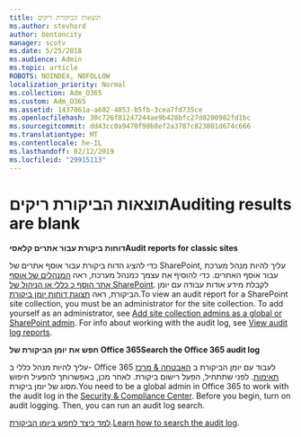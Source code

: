 ```yaml
---
title: תוצאות הביקורת ריקים
ms.author: stevhord
author: bentoncity
manager: scotv
ms.date: 5/25/2018
ms.audience: Admin
ms.topic: article
ROBOTS: NOINDEX, NOFOLLOW
localization_priority: Normal
ms.collection: Adm_O365
ms.custom: Adm_O365
ms.assetid: 1437061a-a602-4853-b5fb-3cea7fd735ce
ms.openlocfilehash: 30c726f81247244ae9b428bfc27d0200982fd1bc
ms.sourcegitcommit: dd43cc0a9470f98b8ef2a3787c823801d674c666
ms.translationtype: MT
ms.contentlocale: he-IL
ms.lasthandoff: 02/12/2019
ms.locfileid: "29915113"
---
```

# <a name="auditing-results-are-blank"></a><span data-ttu-id="db8c9-102">תוצאות הביקורת ריקים</span><span class="sxs-lookup"><span data-stu-id="db8c9-102">Auditing results are blank</span></span>

 <span data-ttu-id="db8c9-103">**דוחות ביקורת עבור אתרים קלאסי**</span><span class="sxs-lookup"><span data-stu-id="db8c9-103">**Audit reports for classic sites**</span></span>
  
<span data-ttu-id="db8c9-p101">כדי להציג הדוח ביקורת עבור אוסף אתרים של SharePoint, עליך להיות מנהל מערכת עבור אוסף האתרים. כדי להוסיף את עצמך כמנהל מערכת, ראה [המנהלים של אוסף אתר הוסף כ כללי או הניהול של SharePoint](https://go.microsoft.com/fwlink/?linkid=869390). לקבלת מידע אודות עבודה עם יומן הביקורת, ראה [תצוגת דוחות יומן ביקורת](https://go.microsoft.com/fwlink/?linkid=395237).</span><span class="sxs-lookup"><span data-stu-id="db8c9-p101">To view an audit report for a SharePoint site collection, you must be an administrator for the site collection. To add yourself as an administrator, see [Add site collection admins as a global or SharePoint admin](https://go.microsoft.com/fwlink/?linkid=869390). For info about working with the audit log, see [View audit log reports](https://go.microsoft.com/fwlink/?linkid=395237).</span></span> 
  
 <span data-ttu-id="db8c9-106">**חפש את יומן הביקורת של Office 365**</span><span class="sxs-lookup"><span data-stu-id="db8c9-106">**Search the Office 365 audit log**</span></span>
  
<span data-ttu-id="db8c9-p102">עליך להיות מנהל כללי ב- Office 365 לעבוד עם יומן הביקורת ב [האבטחה &amp; מרכז תאימות](https://protection.office.com). לפני שתתחיל, הפעל רישום ביקורת. לאחר מכן, באפשרותך להפעיל חיפוש מסוג של יומן ביקורת.</span><span class="sxs-lookup"><span data-stu-id="db8c9-p102">You need to be a global admin in Office 365 to work with the audit log in the [Security &amp; Compliance Center](https://protection.office.com). Before you begin, turn on audit logging. Then, you can run an audit log search.</span></span> 
  
<span data-ttu-id="db8c9-110">[למד כיצד לחפש ביומן הביקורת](https://go.microsoft.com/fwlink/?linkid=708432).</span><span class="sxs-lookup"><span data-stu-id="db8c9-110">[Learn how to search the audit log](https://go.microsoft.com/fwlink/?linkid=708432).</span></span>
  

